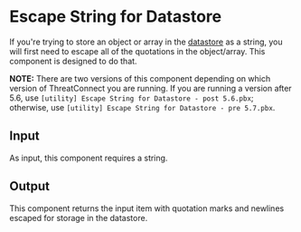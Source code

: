 # Escape String for Datastore

If you're trying to store an object or array in the [datastore](https://pb-constructs.hightower.space/playbooks/introductions/datastore) as a string, you will first need to escape all of the quotations in the object/array. This component is designed to do that.

**NOTE:** There are two versions of this component depending on which version of ThreatConnect you are running. If you are running a version after 5.6, use `[utility] Escape String for Datastore - post 5.6.pbx`; otherwise, use `[utility] Escape String for Datastore - pre 5.7.pbx`.

## Input

As input, this component requires a string.

## Output

This component returns the input item with quotation marks and newlines escaped for storage in the datastore.
